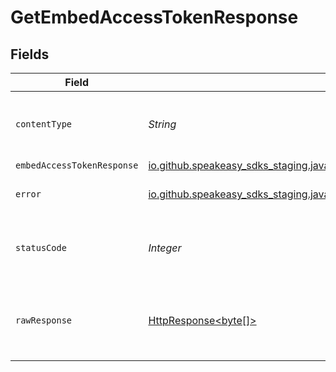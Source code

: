 # GetEmbedAccessTokenResponse


## Fields

| Field                                                                                                                                    | Type                                                                                                                                     | Required                                                                                                                                 | Description                                                                                                                              |
| ---------------------------------------------------------------------------------------------------------------------------------------- | ---------------------------------------------------------------------------------------------------------------------------------------- | ---------------------------------------------------------------------------------------------------------------------------------------- | ---------------------------------------------------------------------------------------------------------------------------------------- |
| `contentType`                                                                                                                            | *String*                                                                                                                                 | :heavy_check_mark:                                                                                                                       | HTTP response content type for this operation                                                                                            |
| `embedAccessTokenResponse`                                                                                                               | [io.github.speakeasy_sdks_staging.javaclientsdk.models.shared.EmbedAccessTokenResponse](../../models/shared/EmbedAccessTokenResponse.md) | :heavy_minus_sign:                                                                                                                       | OK                                                                                                                                       |
| `error`                                                                                                                                  | [io.github.speakeasy_sdks_staging.javaclientsdk.models.shared.Error](../../models/shared/Error.md)                                       | :heavy_minus_sign:                                                                                                                       | Default error response                                                                                                                   |
| `statusCode`                                                                                                                             | *Integer*                                                                                                                                | :heavy_check_mark:                                                                                                                       | HTTP response status code for this operation                                                                                             |
| `rawResponse`                                                                                                                            | [HttpResponse<byte[]>](https://docs.oracle.com/en/java/javase/11/docs/api/java.net.http/java/net/http/HttpResponse.html)                 | :heavy_check_mark:                                                                                                                       | Raw HTTP response; suitable for custom response parsing                                                                                  |